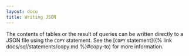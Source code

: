 ```yaml
---
layout: docu
title: Writing JSON
---
```


The contents of tables or the result of queries can be written directly to a JSON file using the `COPY` statement. See the [`COPY` statement]({% link docs/sql/statements/copy.md %}#copy-to) for more information.
